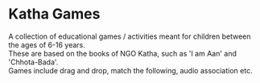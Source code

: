 # Katha Games 

A collection of educational games / activities meant for children between the ages of 6-16 years. <br>These are based on the books of NGO Katha, such as 'I am Aan' and 'Chhota-Bada'. <br>
Games include drag and drop, match the following, audio association etc.  <br> 



